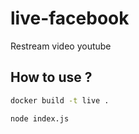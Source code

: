 # live-facebook
Restream video youtube

## How to use ?

```bash
docker build -t live .
```

```bash
node index.js
```